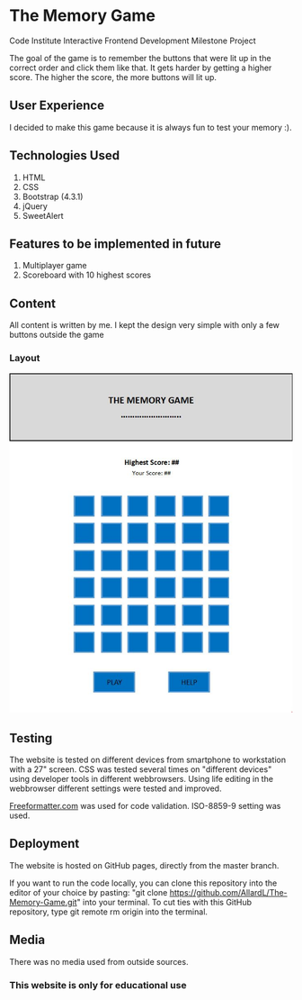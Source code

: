 # The Memory Game

Code Institute Interactive Frontend Development Milestone Project

The goal of the game is to remember the buttons that were lit up in the correct order and click them like that. It gets harder by getting a higher score. The higher the score, the more buttons will lit up.

## User Experience

I decided to make this game because it is always fun to test your memory :).

## Technologies Used

1. HTML
2. CSS
3. Bootstrap (4.3.1)
4. jQuery
5. SweetAlert

## Features to be implemented in future

1. Multiplayer game
2. Scoreboard with 10 highest scores

## Content

All content is written by me.
I kept the design very simple with only a few buttons outside the game

### Layout

![Layout](assets/wireframes/layout.JPG)

## Testing

The website is tested on different devices from smartphone to workstation with a 27" screen.
CSS was tested several times on "different devices" using developer tools in different webbrowsers. Using life editing in the webbrowser different settings were tested and improved.

[Freeformatter.com](https://www.freeformatter.com/html-validator.html) was used for code validation. ISO-8859-9 setting was used.

## Deployment

The website is hosted on GitHub pages, directly from the master branch.

If you want to run the code locally, you can clone this repository into the editor of your choice by pasting: "git clone https://github.com/AllardL/The-Memory-Game.git" into your terminal. To cut ties with this GitHub repository, type git remote rm origin into the terminal.

## Media

There was no media used from outside sources.

### This website is only for educational use
